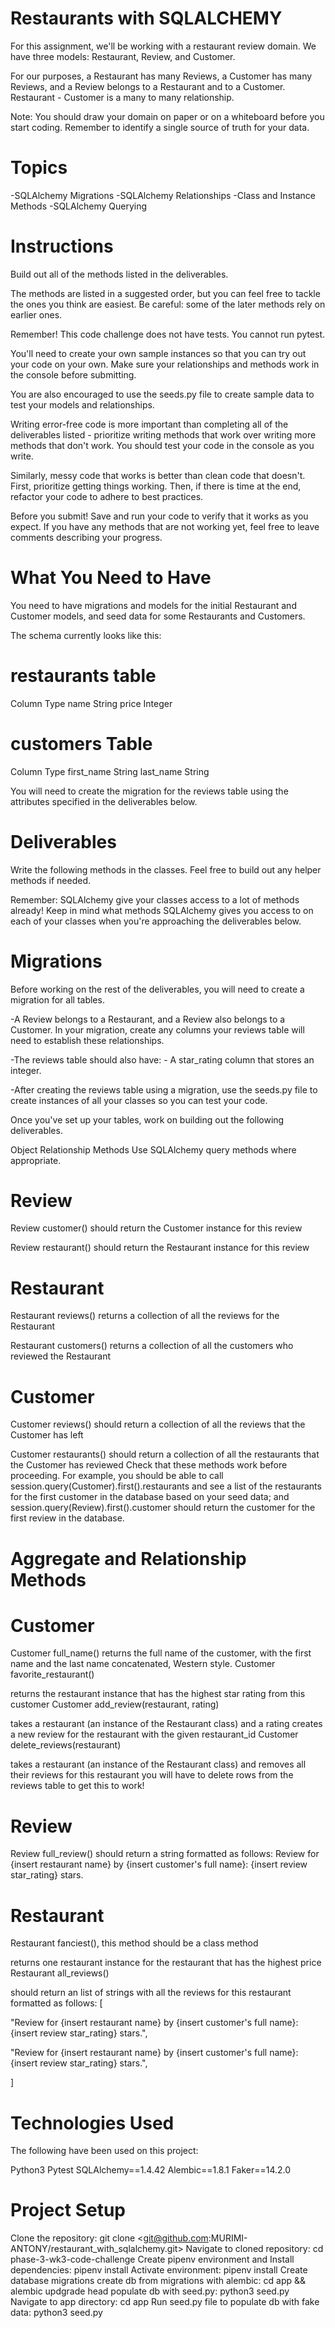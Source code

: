 #  Restaurants  with SQLALCHEMY
For this assignment, we'll be working with a restaurant review domain. We have three models: Restaurant, Review, and Customer.

For our purposes, a Restaurant has many Reviews, a Customer has many Reviews, and a Review belongs to a Restaurant and to a Customer. Restaurant - Customer is a many to many relationship.

Note: You should draw your domain on paper or on a whiteboard before you start coding. Remember to identify a single source of truth for your data.

# Topics
-SQLAlchemy Migrations
-SQLAlchemy Relationships
-Class and Instance Methods
-SQLAlchemy Querying

# Instructions
Build out all of the methods listed in the deliverables.

The methods are listed in a suggested order, but you can feel free to tackle the ones you think are easiest. Be careful: some of the later methods rely on earlier ones.

Remember! This code challenge does not have tests. You cannot run pytest.

You'll need to create your own sample instances so that you can try out your code on your own. Make sure your relationships and methods work in the console before submitting.

You are also encouraged to use the seeds.py file to create sample data to test your models and relationships.

Writing error-free code is more important than completing all of the deliverables listed - prioritize writing methods that work over writing more methods that don't work. You should test your code in the console as you write.

Similarly, messy code that works is better than clean code that doesn't. First, prioritize getting things working. Then, if there is time at the end, refactor your code to adhere to best practices.

Before you submit! Save and run your code to verify that it works as you expect. If you have any methods that are not working yet, feel free to leave comments describing your progress.

# What You Need to Have
You need to have migrations and models for the initial Restaurant and Customer models, and seed data for some Restaurants and Customers.

The schema currently looks like this:

# restaurants table
Column	Type
name	String
price	Integer

# customers Table
Column	Type
first_name	String
last_name	String

You will need to create the migration for the reviews table using the attributes specified in the deliverables below.

# Deliverables
Write the following methods in the classes. Feel free to build out any helper methods if needed.

Remember: SQLAlchemy give your classes access to a lot of methods already! Keep in mind what methods SQLAlchemy gives you access to on each of your classes when you're approaching the deliverables below.

# Migrations
Before working on the rest of the deliverables, you will need to create a migration for all tables.

-A Review belongs to a Restaurant, and a Review also belongs to a Customer. In your migration, create any columns your reviews table will need to establish these relationships.

-The reviews table should also have: - A star_rating column that stores an integer.

-After creating the reviews table using a migration, use the seeds.py file to create instances of all your classes so you can test your code.

Once you've set up your tables, work on building out the following deliverables.

Object Relationship Methods
Use SQLAlchemy query methods where appropriate.

# Review
Review customer()
should return the Customer instance for this review

Review restaurant()
should return the Restaurant instance for this review

# Restaurant
Restaurant reviews()
returns a collection of all the reviews for the Restaurant

Restaurant customers()
returns a collection of all the customers who reviewed the Restaurant

# Customer
Customer reviews()
should return a collection of all the reviews that the Customer has left

Customer restaurants()
should return a collection of all the restaurants that the Customer has reviewed
Check that these methods work before proceeding. For example, you should be able to call session.query(Customer).first().restaurants and see a list of the restaurants for the first customer in the database based on your seed data; and session.query(Review).first().customer should return the customer for the first review in the database.

# Aggregate and Relationship Methods
# Customer
Customer full_name()
returns the full name of the customer, with the first name and the last name concatenated, Western style.
Customer favorite_restaurant()

returns the restaurant instance that has the highest star rating from this customer
Customer add_review(restaurant, rating)

takes a restaurant (an instance of the Restaurant class) and a rating
creates a new review for the restaurant with the given restaurant_id
Customer delete_reviews(restaurant)

takes a restaurant (an instance of the Restaurant class) and
removes all their reviews for this restaurant
you will have to delete rows from the reviews table to get this to work!

# Review
Review full_review()
should return a string formatted as follows: Review for {insert restaurant name} by {insert customer's full name}: {insert review star_rating} stars.

# Restaurant
Restaurant fanciest(), this method should be a class method

returns one restaurant instance for the restaurant that has the highest price
Restaurant all_reviews()

should return an list of strings with all the reviews for this restaurant formatted as follows:
[

 "Review for {insert restaurant name} by {insert customer's full name}: {insert review star_rating} stars.",

 "Review for {insert restaurant name} by {insert customer's full name}: {insert review star_rating} stars.",

 ]

# Technologies Used
The following have been used on this project:

Python3
Pytest
SQLAlchemy==1.4.42
Alembic==1.8.1
Faker==14.2.0

# Project Setup
Clone the repository: git clone <git@github.com:MURIMI-ANTONY/restaurant_with_sqlalchemy.git>
Navigate to cloned repository: cd phase-3-wk3-code-challenge
Create pipenv environment and Install dependencies: pipenv install
Activate environment:  pipenv install
Create database migrations
create db from migrations with alembic: cd app && alembic updgrade head
populate db with seed.py: python3 seed.py
Navigate to app directory:  cd app
Run seed.py file to populate db with fake data:  python3 seed.py